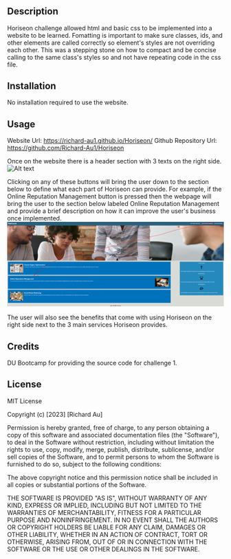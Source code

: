 # <Horiseon Homepage>

## Description

Horiseon challenge allowed html and basic css to be implemented into a website to be learned. Fomatting is important to make sure classes, ids, and other elements are called correctly so element's styles are not overriding each other.
This was a stepping stone on how to compact and be concise calling to the same class's styles so and not have repeating code in the css file. 

## Installation

No installation required to use the website.

## Usage

Website Url: https://richard-au1.github.io/Horiseon/
Github Repository Url: https://github.com/Richard-Au1/Horiseon

Once on the website there is a header section with 3 texts on the right side.
![Alt text](<assets/image/Header example.PNG>)

Clicking on any of these buttons will bring the user down to the section below to define what each part of Horiseon can provide. For example, if the Online Reputation Management button is pressed then the webpage will bring the user to the section below labeled Online Reputation Management and provide a brief description on how it can improve the user's business once implemented. 
![Alt text](<assets/image/clicking example.PNG>)

The user will also see the benefits that come with using Horiseon on the right side next to the 3 main services Horiseon provides.

## Credits

DU Bootcamp for providing the source code for challenge 1. 

## License

MIT License

Copyright (c) [2023] [Richard Au]

Permission is hereby granted, free of charge, to any person obtaining a copy
of this software and associated documentation files (the "Software"), to deal
in the Software without restriction, including without limitation the rights
to use, copy, modify, merge, publish, distribute, sublicense, and/or sell
copies of the Software, and to permit persons to whom the Software is
furnished to do so, subject to the following conditions:

The above copyright notice and this permission notice shall be included in all
copies or substantial portions of the Software.

THE SOFTWARE IS PROVIDED "AS IS", WITHOUT WARRANTY OF ANY KIND, EXPRESS OR
IMPLIED, INCLUDING BUT NOT LIMITED TO THE WARRANTIES OF MERCHANTABILITY,
FITNESS FOR A PARTICULAR PURPOSE AND NONINFRINGEMENT. IN NO EVENT SHALL THE
AUTHORS OR COPYRIGHT HOLDERS BE LIABLE FOR ANY CLAIM, DAMAGES OR OTHER
LIABILITY, WHETHER IN AN ACTION OF CONTRACT, TORT OR OTHERWISE, ARISING FROM,
OUT OF OR IN CONNECTION WITH THE SOFTWARE OR THE USE OR OTHER DEALINGS IN THE
SOFTWARE.

